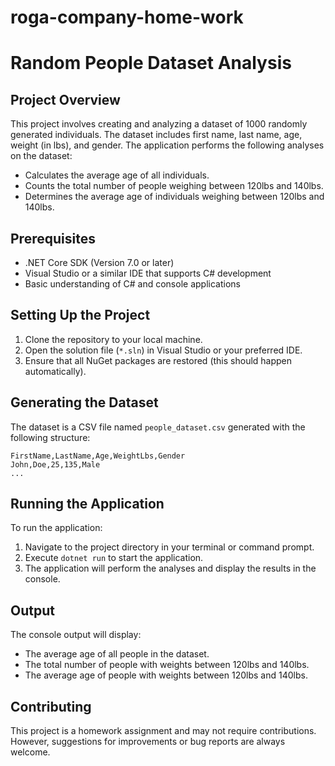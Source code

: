 # roga-company-home-work
# Random People Dataset Analysis

## Project Overview
This project involves creating and analyzing a dataset of 1000 randomly generated individuals. The dataset includes first name, last name, age, weight (in lbs), and gender. The application performs the following analyses on the dataset:
- Calculates the average age of all individuals.
- Counts the total number of people weighing between 120lbs and 140lbs.
- Determines the average age of individuals weighing between 120lbs and 140lbs.

## Prerequisites
- .NET Core SDK (Version 7.0 or later)
- Visual Studio or a similar IDE that supports C# development
- Basic understanding of C# and console applications

## Setting Up the Project
1. Clone the repository to your local machine.
2. Open the solution file (`*.sln`) in Visual Studio or your preferred IDE.
3. Ensure that all NuGet packages are restored (this should happen automatically).

## Generating the Dataset
The dataset is a CSV file named `people_dataset.csv` generated with the following structure:
```
FirstName,LastName,Age,WeightLbs,Gender
John,Doe,25,135,Male
...
```

## Running the Application
To run the application:
1. Navigate to the project directory in your terminal or command prompt.
2. Execute `dotnet run` to start the application.
3. The application will perform the analyses and display the results in the console.

## Output
The console output will display:
- The average age of all people in the dataset.
- The total number of people with weights between 120lbs and 140lbs.
- The average age of people with weights between 120lbs and 140lbs.

## Contributing
This project is a homework assignment and may not require contributions. However, suggestions for improvements or bug reports are always welcome.
